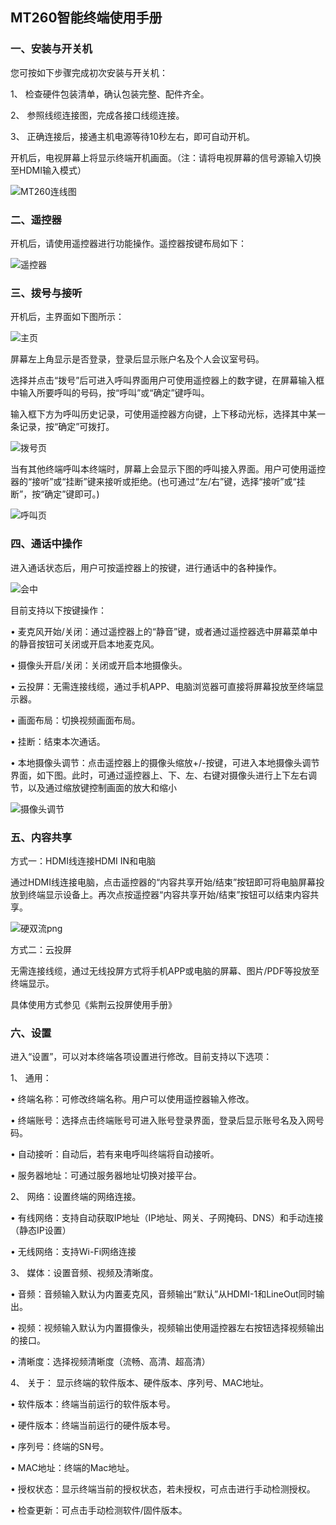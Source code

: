 ## MT260智能终端使用手册

### 一、安装与开关机

您可按如下步骤完成初次安装与开关机：

1、 检查硬件包装清单，确认包装完整、配件齐全。

2、 参照线缆连接图，完成各接口线缆连接。

3、 正确连接后，接通主机电源等待10秒左右，即可自动开机。

开机后，电视屏幕上将显示终端开机画面。（注：请将电视屏幕的信号源输入切换至HDMI输入模式）

![MT260连线图](../../_image/MT260.assets/MT260连线图.png)



### 二、遥控器

开机后，请使用遥控器进行功能操作。遥控器按键布局如下：

![遥控器](../../_image/MT260.assets/遥控器.jpg)



### 三、拨号与接听

开机后，主界面如下图所示：

![主页](../../_image/MT260.assets/主页.png)

屏幕左上角显示是否登录，登录后显示账户名及个人会议室号码。

选择并点击“拨号”后可进入呼叫界面用户可使用遥控器上的数字键，在屏幕输入框中输入所要呼叫的号码，按“呼叫”或“确定”键呼叫。

输入框下方为呼叫历史记录，可使用遥控器方向键，上下移动光标，选择其中某一条记录，按“确定”可拨打。

![拨号页](../../_image/MT260.assets/拨号页.png)

当有其他终端呼叫本终端时，屏幕上会显示下图的呼叫接入界面。用户可使用遥控器的“接听”或“挂断”键来接听或拒绝。(也可通过“左/右”键，选择“接听”或“挂断”，按“确定”键即可。)

![呼叫页](../../_image/MT260.assets/呼叫页.png)



### 四、通话中操作

进入通话状态后，用户可按遥控器上的按键，进行通话中的各种操作。

![会中](../../_image/MT260.assets/会中.png)

目前支持以下按键操作：

• 麦克风开始/关闭：通过遥控器上的“静音”键，或者通过遥控器选中屏幕菜单中的静音按钮可关闭或开启本地麦克风。

• 摄像头开启/关闭：关闭或开启本地摄像头。

• 云投屏：无需连接线缆，通过手机APP、电脑浏览器可直接将屏幕投放至终端显示器。

• 画面布局：切换视频画面布局。

• 挂断：结束本次通话。

• 本地摄像头调节：点击遥控器上的摄像头缩放+/-按键，可进入本地摄像头调节界面，如下图。此时，可通过遥控器上、下、左、右键对摄像头进行上下左右调节，以及通过缩放键控制画面的放大和缩小

![摄像头调节](../../_image/MT260.assets/摄像头调节.png)



### 五、内容共享

方式一：HDMI线连接HDMI IN和电脑

通过HDMI线连接电脑，点击遥控器的“内容共享开始/结束”按钮即可将电脑屏幕投放到终端显示设备上。再次点按遥控器“内容共享开始/结束”按钮可以结束内容共享。

![硬双流png](../../_image/MT260.assets/硬双流png.png)

方式二：云投屏

无需连接线缆，通过无线投屏方式将手机APP或电脑的屏幕、图片/PDF等投放至终端显示。

具体使用方式参见《紫荆云投屏使用手册》



### 六、设置

进入“设置”，可以对本终端各项设置进行修改。目前支持以下选项：

1、 通用：

• 终端名称：可修改终端名称。用户可以使用遥控器输入修改。

• 终端账号：选择点击终端账号可进入账号登录界面，登录后显示账号名及入网号码。

• 自动接听：自动后，若有来电呼叫终端将自动接听。

• 服务器地址：可通过服务器地址切换对接平台。

2、 网络：设置终端的网络连接。

• 有线网络：支持自动获取IP地址（IP地址、网关、子网掩码、DNS）和手动连接（静态IP设置）

• 无线网络：支持Wi-Fi网络连接

3、 媒体：设置音频、视频及清晰度。

• 音频：音频输入默认为内置麦克风，音频输出“默认”从HDMI-1和LineOut同时输出。

• 视频：视频输入默认为内置摄像头，视频输出使用遥控器左右按钮选择视频输出的接口。

• 清晰度：选择视频清晰度（流畅、高清、超高清）

4、 关于： 显示终端的软件版本、硬件版本、序列号、MAC地址。

• 软件版本：终端当前运行的软件版本号。

• 硬件版本：终端当前运行的硬件版本号。

• 序列号：终端的SN号。

• MAC地址：终端的Mac地址。

• 授权状态：显示终端当前的授权状态，若未授权，可点击进行手动检测授权。

• 检查更新：可点击手动检测软件/固件版本。